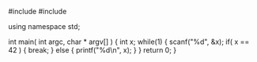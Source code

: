 #include <cstdio>
#include <iostream>

using namespace std;

int main( int argc, char * argv[] ) {
	int x;
	while(1) {
		scanf("%d", &x);
		if( x == 42 ) {
			break;
		}
		else {
			printf("%d\n", x);
		}
	}
	return 0;
}

